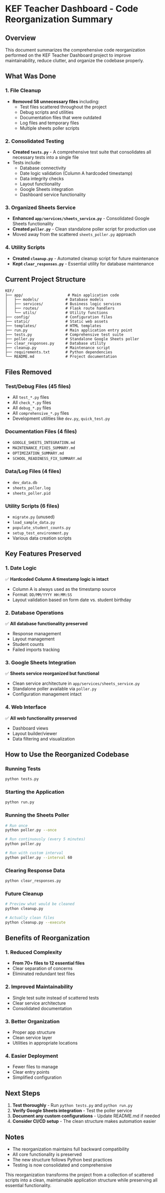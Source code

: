 # KEF Teacher Dashboard - Code Reorganization Summary

## Overview
This document summarizes the comprehensive code reorganization performed on the KEF Teacher Dashboard project to improve maintainability, reduce clutter, and organize the codebase properly.

## What Was Done

### 1. File Cleanup
- **Removed 58 unnecessary files** including:
  - Test files scattered throughout the project
  - Debug scripts and utilities
  - Documentation files that were outdated
  - Log files and temporary files
  - Multiple sheets poller scripts

### 2. Consolidated Testing
- **Created `tests.py`** - A comprehensive test suite that consolidates all necessary tests into a single file
- Tests include:
  - Database connectivity
  - Date logic validation (Column A hardcoded timestamp)
  - Data integrity checks
  - Layout functionality
  - Google Sheets integration
  - Dashboard service functionality

### 3. Organized Sheets Service
- **Enhanced `app/services/sheets_service.py`** - Consolidated Google Sheets functionality
- **Created `poller.py`** - Clean standalone poller script for production use
- Moved away from the scattered `sheets_poller.py` approach

### 4. Utility Scripts
- **Created `cleanup.py`** - Automated cleanup script for future maintenance
- **Kept `clear_responses.py`** - Essential utility for database maintenance

## Current Project Structure

```
KEF/
├── app/                    # Main application code
│   ├── models/            # Database models
│   ├── services/          # Business logic services
│   ├── routes/            # Flask route handlers
│   └── utils/             # Utility functions
├── config/                # Configuration files
├── static/                # Static web assets
├── templates/             # HTML templates
├── run.py                 # Main application entry point
├── tests.py               # Comprehensive test suite
├── poller.py              # Standalone Google Sheets poller
├── clear_responses.py     # Database utility
├── cleanup.py             # Maintenance script
├── requirements.txt       # Python dependencies
└── README.md              # Project documentation
```

## Files Removed

### Test/Debug Files (45 files)
- All `test_*.py` files
- All `check_*.py` files
- All `debug_*.py` files
- All `comprehensive_*.py` files
- Development utilities like `dev.py`, `quick_test.py`

### Documentation Files (4 files)
- `GOOGLE_SHEETS_INTEGRATION.md`
- `MAINTENANCE_FIXES_SUMMARY.md`
- `OPTIMIZATION_SUMMARY.md`
- `SCHOOL_READINESS_FIX_SUMMARY.md`

### Data/Log Files (4 files)
- `dev_data.db`
- `sheets_poller.log`
- `sheets_poller.pid`

### Utility Scripts (6 files)
- `migrate.py` (unused)
- `load_sample_data.py`
- `populate_student_counts.py`
- `setup_test_environment.py`
- Various data creation scripts

## Key Features Preserved

### 1. Date Logic
✅ **Hardcoded Column A timestamp logic is intact**
- Column A is always used as the timestamp source
- Format: `DD/MM/YYYY HH:MM:SS`
- Layout validation based on form date vs. student birthday

### 2. Database Operations
✅ **All database functionality preserved**
- Response management
- Layout management
- Student counts
- Failed imports tracking

### 3. Google Sheets Integration
✅ **Sheets service reorganized but functional**
- Clean service architecture in `app/services/sheets_service.py`
- Standalone poller available via `poller.py`
- Configuration management intact

### 4. Web Interface
✅ **All web functionality preserved**
- Dashboard views
- Layout builder/viewer
- Data filtering and visualization

## How to Use the Reorganized Codebase

### Running Tests
```bash
python tests.py
```

### Starting the Application
```bash
python run.py
```

### Running the Sheets Poller
```bash
# Run once
python poller.py --once

# Run continuously (every 5 minutes)
python poller.py

# Run with custom interval
python poller.py --interval 60
```

### Clearing Response Data
```bash
python clear_responses.py
```

### Future Cleanup
```bash
# Preview what would be cleaned
python cleanup.py

# Actually clean files
python cleanup.py --execute
```

## Benefits of Reorganization

### 1. Reduced Complexity
- **From 70+ files to 12 essential files**
- Clear separation of concerns
- Eliminated redundant test files

### 2. Improved Maintainability
- Single test suite instead of scattered tests
- Clear service architecture
- Consolidated documentation

### 3. Better Organization
- Proper app structure
- Clean service layer
- Utilities in appropriate locations

### 4. Easier Deployment
- Fewer files to manage
- Clear entry points
- Simplified configuration

## Next Steps

1. **Test thoroughly** - Run `python tests.py` and `python run.py`
2. **Verify Google Sheets integration** - Test the poller service
3. **Document any custom configurations** - Update README.md if needed
4. **Consider CI/CD setup** - The clean structure makes automation easier

## Notes

- The reorganization maintains full backward compatibility
- All core functionality is preserved
- The new structure follows Python best practices
- Testing is now consolidated and comprehensive

This reorganization transforms the project from a collection of scattered scripts into a clean, maintainable application structure while preserving all essential functionality.
